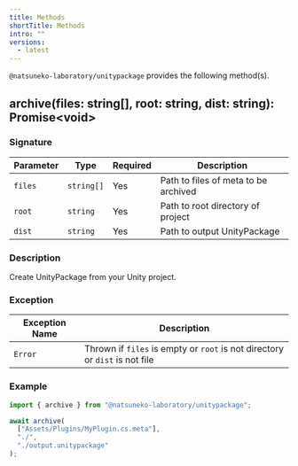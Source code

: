 ```yaml
---
title: Methods
shortTitle: Methods
intro: ""
versions:
  - latest
---
```


`@natsuneko-laboratory/unitypackage` provides the following method(s).

## archive(files: string[], root: string, dist: string): Promise&lt;void&gt;

### Signature

| Parameter | Type       | Required | Description                          |
| --------- | ---------- | -------- | ------------------------------------ |
| `files`   | `string[]` | Yes      | Path to files of meta to be archived |
| `root`    | `string`   | Yes      | Path to root directory of project    |
| `dist`    | `string`   | Yes      | Path to output UnityPackage          |

### Description

Create UnityPackage from your Unity project.

### Exception

| Exception Name | Description                                                                 |
| -------------- | --------------------------------------------------------------------------- |
| `Error`        | Thrown if `files` is empty or `root` is not directory or `dist` is not file |

### Example

```typescript
import { archive } from "@natsuneko-laboratory/unitypackage";

await archive(
  ["Assets/Plugins/MyPlugin.cs.meta"],
  "./",
  "./output.unitypackage"
);
```
